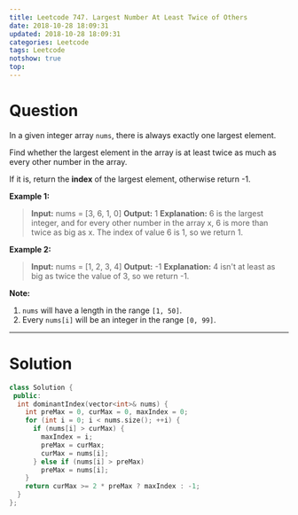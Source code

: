 ```yaml
---
title: Leetcode 747. Largest Number At Least Twice of Others
date: 2018-10-28 18:09:31
updated: 2018-10-28 18:09:31
categories: Leetcode
tags: Leetcode
notshow: true
top:
---
```


# Question

In a given integer array  `nums`, there is always exactly one largest element.

Find whether the largest element in the array is at least twice as much as every other number in the array.

If it is, return the  **index**  of the largest element, otherwise return -1.

**Example 1:**
> **Input:** nums = [3, 6, 1, 0]
> **Output:** 1
> **Explanation:** 6 is the largest integer, and for every other number in the array x, 6 is more than twice as big as x.  The index of value 6 is 1, so we return 1.

**Example 2:**
> **Input:** nums = [1, 2, 3, 4]
> **Output:** -1
> **Explanation:** 4 isn't at least as big as twice the value of 3, so we return -1.

**Note:**

1. `nums`  will have a length in the range  `[1, 50]`.
2. Every  `nums[i]`  will be an integer in the range  `[0, 99]`.

<!-- more -->

-------------

# Solution

```cpp
class Solution {
 public:
  int dominantIndex(vector<int>& nums) {
    int preMax = 0, curMax = 0, maxIndex = 0;
    for (int i = 0; i < nums.size(); ++i) {
      if (nums[i] > curMax) {
        maxIndex = i;
        preMax = curMax;
        curMax = nums[i];
      } else if (nums[i] > preMax)
        preMax = nums[i];
    }
    return curMax >= 2 * preMax ? maxIndex : -1;
  }
};
```
